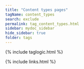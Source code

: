 ```yaml
---
title: "Content types pages"
tagName: content_types
search: exclude
permalink: tag_content_types.html
sidebar: mydoc_sidebar
hide_sidebar: true
folder: tags
---
```

{% include taglogic.html %}

{% include links.html %}
